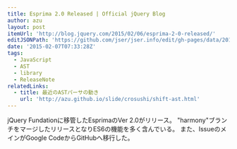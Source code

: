 ```yaml
---
title: Esprima 2.0 Released | Official jQuery Blog
author: azu
layout: post
itemUrl: 'http://blog.jquery.com/2015/02/06/esprima-2-0-released/'
editJSONPath: 'https://github.com/jser/jser.info/edit/gh-pages/data/2015/02/index.json'
date: '2015-02-07T07:33:28Z'
tags:
  - JavaScript
  - AST
  - library
  - ReleaseNote
relatedLinks:
  - title: 最近のASTパーサの動き
    url: 'http://azu.github.io/slide/crosushi/shift-ast.html'
---
```

jQuery Fundationに移管したEsprimaのVer 2.0がリリース。
"harmony"ブランチをマージしたリリースとなりES6の機能を多く含んでいる。
また、IssueのメインがGoogle CodeからGitHubへ移行した。
